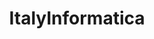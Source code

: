 ---
title: ItalyInformatica
crosslinks:
- italy
- autotldr
- linux
- italygames
- xkcd
- programming
- politicaITA
- unixporn
- AMAAggregator
- Dell
- freelance
- Jokes
- videos
- datascience
- Monero
- Python
- ItaliaPersonalFinance
- announcements
- AnnePro
- findareddit
---